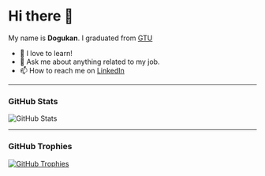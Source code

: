# Hi there 👋

My name is **Dogukan**. I graduated from [GTU](https://www.gtu.edu.tr/?languageId=2)

- 🌱 I love to learn!
- 💬 Ask me about anything related to my job.
- 📫 How to reach me on [LinkedIn](https://linkedin.com/in/dogukantastan/) 

---

### GitHub Stats

![GitHub Stats](https://github-readme-stats.vercel.app/api?username=DogukanTastan&show_icons=true&theme=radical)

---

### GitHub Trophies

[![GitHub Trophies](https://github-profile-trophy.vercel.app/?username=DogukanTastan&row=1)](https://github.com/DogukanTastan)
